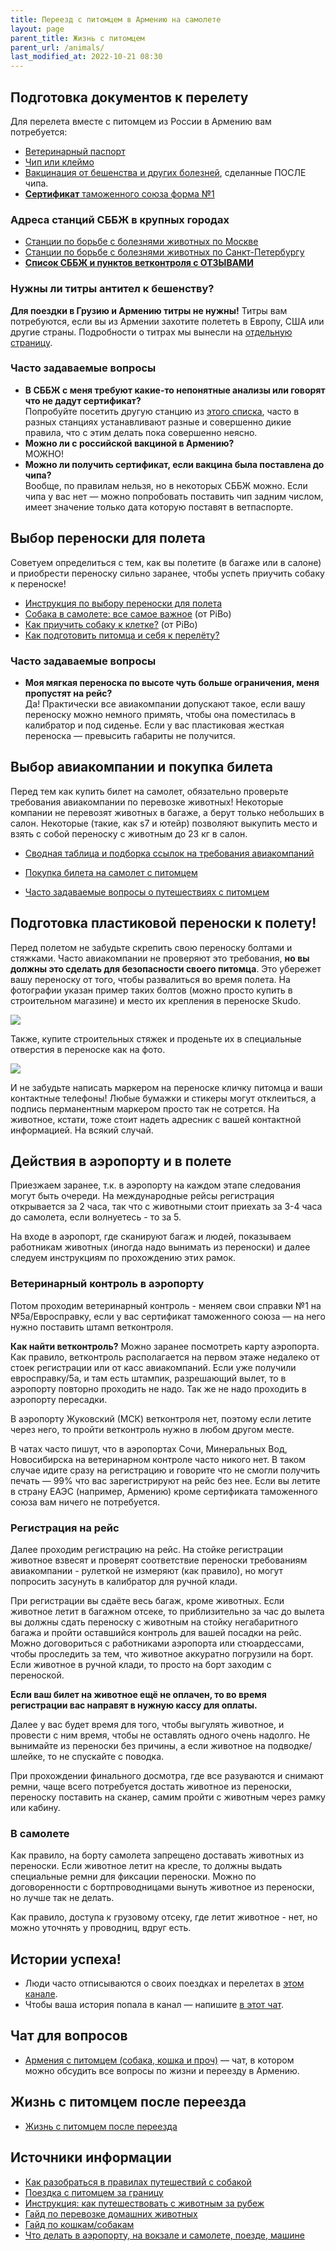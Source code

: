```yaml
---
title: Переезд с питомцем в Армению на самолете
layout: page
parent_title: Жизнь с питомцем
parent_url: /animals/
last_modified_at: 2022-10-21 08:30
---
```


## Подготовка документов к перелету

Для перелета вместе с питомцем из России в Армению вам потребуется:

- [Ветеринарный паспорт](documents.md#vetpassport)
- [Чип или клеймо](documents.md#chip)
- [Вакцинация от бешенства и других болезней](documents.md#vaccines), сделанные ПОСЛЕ чипа.
- [**Сертификат** таможенного союза форма №1](documents.md#certificates)

### Адреса станций СББЖ в крупных городах

- [Станции по борьбе с болезнями животных по Москве](https://mos-obvet.ru/clinics/)
- [Станции по борьбе с болезнями животных по Санкт-Петербургу](http://www.spbvet.ru/structure/stationall/)
- **[Список СББЖ и пунктов ветконтроля с ОТЗЫВАМИ](https://docs.google.com/spreadsheets/d/1wRx7hnck4QOV97gTzuVUp_jLBAr-gwIAeJJ5II8aQjc/edit#gid=0)**

### Нужны ли титры антител к бешенству?

**Для поездки в Грузию и Армению титры не нужны!** Титры вам потребуются, если вы из Армении захотите полететь в Европу,
США или другие страны. Подробности о титрах мы вынесли на [отдельную страницу](rabies-titers.md).

### Часто задаваемые вопросы

- **В СББЖ с меня требуют какие-то непонятные анализы или говорят что не дадут сертификат?**<br>
  Попробуйте посетить другую станцию из [этого списка](https://docs.google.com/spreadsheets/d/1wRx7hnck4QOV97gTzuVUp_jLBAr-gwIAeJJ5II8aQjc/edit#gid=0),
  часто в разных станциях устанавливают разные и совершенно дикие правила, что с этим делать пока совершенно неясно.
- **Можно ли с российской вакциной в Армению?**<br>
  МОЖНО!
- **Можно ли получить сертификат, если вакцина была поставлена до чипа?**<br>
  Вообще, по правилам нельзя, но в некоторых СББЖ можно. Если чипа у вас нет — можно попробовать поставить чип задним числом,
  имеет значение только дата которую поставят в ветпаспорте.

## Выбор переноски для полета

Советуем определиться с тем, как вы полетите (в багаже или в салоне) и приобрести переноску сильно заранее,
чтобы успеть приучить собаку к переноске!

- [Инструкция по выбору переноски для полета](cage.md)
- [Собака в самолете: все самое важное](https://www.instagram.com/p/CR8E8izK7zt/) (от PiBo)
- [Как приучить собаку к клетке?](https://www.instagram.com/p/CNrSXvJnFem/) (от PiBo)
- [Как подготовить питомца и себя к перелёту?](flight-preparation.md)

### Часто задаваемые вопросы

- **Моя мягкая переноска по высоте чуть больше ограничения, меня пропустят на рейс?**<br>
  Да! Практически все авиакомпании допускают такое, если вашу переноску можно немного примять, чтобы она поместилась
  в калибратор и под сиденье. Если у вас пластиковая жесткая переноска — превысить габариты не получится.

## Выбор авиакомпании и покупка билета

Перед тем как купить билет на самолет, обязательно проверьте требования авиакомпании по перевозке животных!
Некоторые компании не перевозят животных в багаже, а берут только небольших в салон. Некоторые (такие, как s7 и ютейр)
позволяют выкупить место и взять с собой переноску с животным до 23 кг в салон.

- [Сводная таблица и подборка ссылок на требования авиакомпаний](flight-companies.md)
- [Покупка билета на самолет с питомцем](flight-tickets.md)

- [Часто задаваемые вопросы о путешествиях с питомцем](https://app.simplenote.com/p/xsbNWS)

## Подготовка пластиковой переноски к полету!

Перед полетом не забудьте скрепить свою переноску болтами и стяжками. Часто авиакомпании не проверяют это требования,
**но вы должны это сделать для безопасности своего питомца**. Это убережет вашу переноску от того, чтобы развалиться во
время полета. На фотографии указан пример таких болтов (можно просто купить в строительном магазине) и место их крепления
в переноске Skudo.

![](/files/skudo-bolts.jpg)

Также, купите строительных стяжек и проденьте их в специальные отверстия в переноске как на фото.

![](/files/skudo-tie.jpg)

И не забудьте написать маркером на переноске кличку питомца и ваши контактные телефоны! Любые бумажки и стикеры могут
отклеиться, а подпись перманентным маркером просто так не сотрется. На животное, кстати, тоже стоит надеть адресник
с вашей контактной информацией. На всякий случай.

## Действия в аэропорту и в полете

Приезжаем заранее, т.к. в аэропорту на каждом этапе следования могут быть очереди. На международные рейсы
регистрация открывается за 2 часа, так что с животными стоит приехать за 3-4 часа до самолета, если волнуетесь - то за 5.

На входе в аэропорт, где сканируют багаж и людей, показываем работникам животных (иногда надо вынимать из переноски)
и далее следуем инструкциям по прохождению этих рамок.

### Ветеринарный контроль в аэропорту

Потом проходим ветеринарный контроль - меняем свои справки №1 на №5а/Евросправку, если у вас сертификат таможенного
союза — на него нужно поставить штамп ветконтроля.

**Как найти ветконтроль?** Можно заранее посмотреть карту аэропорта. Как правило, ветконтроль располагается на первом
этаже недалеко от стоек регистрации или от касс авиакомпаний. Если уже получили евросправку/5а, и там есть штампик,
разрешающий вылет, то в аэропорту повторно проходить не надо. Так же не надо проходить в аэропорту пересадки.

В аэропорту Жуковский (МСК) ветконтроля нет, поэтому если летите через него, то пройти ветконтроль нужно в любом другом месте.

В чатах часто пишут, что в аэропортах Сочи, Минеральных Вод, Новосибирска на ветеринарном контроле часто никого нет. В
таком случае идите сразу на регистрацию и говорите что не смогли получить печать — 99% что вас зарегистрируют на рейс
без нее. Если вы летите в страну ЕАЭС (например, Армению) кроме сертификата таможенного союза вам ничего не потребуется.

### Регистрация на рейс

Далее проходим регистрацию на рейс. На стойке регистрации животное взвесят и проверят соответствие переноски
требованиям авиакомпании - рулеткой не измеряют (как правило), но могут попросить засунуть в калибратор для
ручной клади.

При регистрации вы сдаёте весь багаж, кроме животных. Если животное летит в багажном отсеке,
то приблизительно за час до вылета вы должны сдать переноску с животным на стойку негабаритного багажа и
пройти оставшийся контроль для вашей посадки на рейс. Можно договориться с работниками аэропорта или стюардессами,
чтобы проследить за тем, что животное аккуратно погрузили на борт. Если животное в ручной клади, то просто на
борт заходим с переноской.

**Если ваш билет на животное ещё не оплачен, то во время регистрации вас направят в нужную кассу для оплаты.**

Далее у вас будет время для того, чтобы выгулять животное, и провести с ним время, чтобы не оставлять одного очень
надолго. Не вынимайте из переноски без причины, а если животное на подводке/шлейке, то не спускайте с поводка.

При прохождении финального досмотра, где все разуваются и снимают ремни, чаще всего потребуется достать животное
из переноски, переноску поставить на сканер, самим пройти с животным через рамку или кабину.

### В самолете

Как правило, на борту самолета запрещено доставать животных из переноски. Если животное летит на кресле,
то должны выдать специальные ремни для фиксации переноски. Можно по договоренности с бортпроводницами вынуть
животное из переноски, но лучше так не делать.

Как правило, доступа к грузовому отсеку, где летит животное - нет, но можно уточнять у проводниц, вдруг есть.

## Истории успеха!

- Люди часто отписываются о своих поездках и перелетах в [этом канале](https://t.me/rabbitsleavingrussia).
- Чтобы ваша история попала в канал — напишите [в этот чат](https://t.me/+Cm_ikyupPDQ4ZDdi).

## Чат для вопросов

- [Армения с питомцем (собака, кошка и проч)](https://t.me/armenia_pets) — чат, в котором можно обсудить все вопросы
  по жизни и переезду в Армению.

## Жизнь с питомцем после переезда

- [Жизнь с питомцем после переезда](index.md)

## Источники информации

- [Как разобраться в правилах путешествий с собакой](https://bavarian-hound.com/trips/documents.html)
- [Поездка с питомцем за границу](https://lapka-app.notion.site/96d6675eb113425e959fc7a08e8ce56d)
- [Инструкция: как путешествовать с животным за рубеж](https://fsvps.gov.ru/ru/ehksport-import/dlya-vladelcev-zhivotnyh/instrukciya)
- [Гайд по перевозке домашних животных](https://app.simplenote.com/p/8m020X)
- [Гайд по кошкам/собакам](https://docs.google.com/document/d/11rGMd9-e0LQL-VJyiDuVLjdosSIQl1QlHDPxwIX6O6o/edit#heading=h.9ht2i1bssg39)
- [Что делать в аэропорту, на вокзале и самолете, поезде, машине](https://app.simplenote.com/p/YvhJgj)
